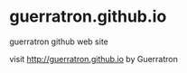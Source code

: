 # guerratron.github.io
guerratron github web site  

visit <http://guerratron.github.io>
by Guerratron
